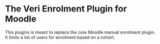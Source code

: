 # The Veri Enrolment Plugin for Moodle

This plugins is meant to replace the core Moodle manual enrolment plugin.
It limits a list of users for enrolment based on a cohort.